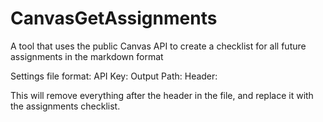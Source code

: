 # CanvasGetAssignments
A tool that uses the public Canvas API to create a checklist for all future assignments in the markdown format

Settings file format:
API Key: <Paste your Canvas API key here>
Output Path: <Path to the text file to output to>
Header: <The line of text to add the assignments afer>

This will remove everything after the header in the file, and replace it with the assignments checklist.
